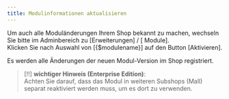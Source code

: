 ```yaml
---
title: Modulinformationen aktualisieren
---
```


Um auch alle Moduländerungen Ihrem Shop bekannt zu machen, wechseln Sie bitte im Adminbereich  zu [Erweiterungen] / [ Module].  
Klicken Sie nach Auswahl von [{$modulename}] auf den Button [Aktivieren]. 

Es werden alle Änderungen der neuen Modul-Version im Shop registriert.

> [!!] **wichtiger Hinweis (Enterprise Edition)**:  
> Achten Sie darauf, dass das Modul in weiteren Subshops (Mall) separat reaktiviert werden muss, um es dort zu verwenden.
